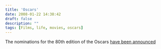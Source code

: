 ```yaml
---
title: 'Oscars'
date: 2008-01-22 14:38:42
draft: false
description: ""
tags: [Films, life, movies, oscars]
---
```


The nominations for the 80th edition of the Oscars [have been announced](http://www.imdb.com/features/rto/2008/oscars)